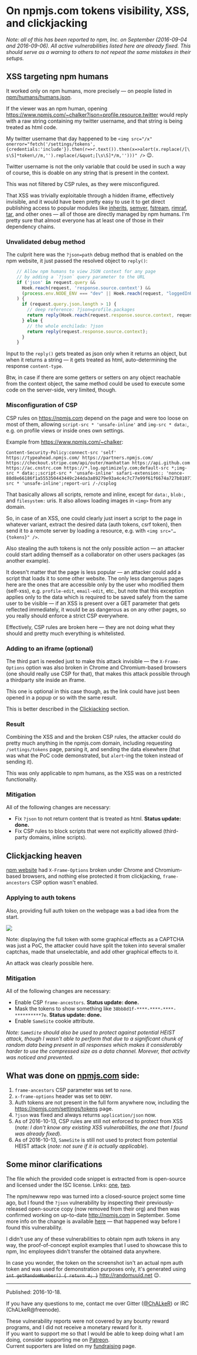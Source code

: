 # On npmjs.com tokens visibility, XSS, and clickjacking

_Note: all of this has been reported to npm, Inc. on September (2016-09-04 and 2016-09-06). All active vulnerabilities listed here are already fixed. This should serve as a warning to others to not repeat the same mistakes in their setups._

## XSS targeting npm humans

It worked only on npm humans, more precisely — on people listed in
[npm/humans/humans.json](https://github.com/npm/humans/blob/master/humans.json).

If the viewer was an npm human, opening
<https://www.npmjs.com/~chalker?json=profile.resource.twitter> would reply with a raw string
containing my twitter username, and that string is being treated as html code.

My twitter username that day happened to be 
`<img src="/x" onerror="fetch('/settings/tokens',{credentials:'include'}).then(r=>r.text()).then(x=>alert(x.replace(/[\s\S]*token\//m,'').replace(/&quot;[\s\S]*/m,'')))" />` :wink:.

Twitter username is not the only variable that could be used in such a way of course, this is doable on any string that is present in the context.

This was not filtered by CSP rules, as they were misconfigured.

That XSS was trivially exploitable through a hidden iframe, effectively invisible, and it would have been pretty easy to use it to get direct publishing access to popular modules like [inherits](https://www.npmjs.com/package/inherits), [semver](https://www.npmjs.com/package/semver), [fstream](https://www.npmjs.com/package/fstream), [rimraf](https://www.npmjs.com/package/rimraf), [tar](https://www.npmjs.com/package/tar), and other ones — all of those are directly managed by npm humans. I'm pretty sure that almost everyone has at least one of those in their dependency chains.

### Unvalidated debug method

The culprit here was the `?json=path` debug method that is enabled on the npm website, it just passed the resolved
object to `reply()`:


```js
    // Allow npm humans to view JSON context for any page
    // by adding a `?json` query parameter to the URL
    if ('json' in request.query &&
      Hoek.reach(request, 'response.source.context') &&
      (process.env.NODE_ENV === "dev" || Hoek.reach(request, "loggedInUser.name") in humans)
    ) {
      if (request.query.json.length > 1) {
        // deep reference: ?json=profile.packages
        return reply(Hoek.reach(request.response.source.context, request.query.json));
      } else {
        // the whole enchilada: ?json
        return reply(request.response.source.context);
      }
    }
```

Input to the `reply()` gets treated as json only when it returns an object, but when it returns a
string — it gets treated as html, auto-determining the response `content-type`.

Btw, in case if there are some getters or setters on any object reachable from the context object,
the same method could be used to execute some code on the server-side, very limited, though.

### Misconfiguration of CSP

CSP rules on <https://npmjs.com> depend on the page and were too loose on most of them, allowing
`script-src * 'unsafe-inline'` and `img-src * data:`, e.g. on profile views or inside ones own
settings.

Example from <https://www.npmjs.com/~chalker>:
```
Content-Security-Policy:connect-src 'self' https://typeahead.npmjs.com/ https://partners.npmjs.com/ https://checkout.stripe.com/api/outer/manhattan https://api.github.com https://ac.cnstrc.com https://*.log.optimizely.com;default-src *;img-src * data:;;script-src * 'unsafe-inline' safari-extension:; 'nonce-88d8e66186f1a555350443449c244da3a89279e93a4c4c7c77e99f61f6674a727b810718c2f080e2903d80a95ed55597ada816069cd9e6905f6b744a6bc0d930';style-src * 'unsafe-inline';report-uri /-/csplog
```

That basically allows all scripts, remote and inline, except for `data:`, `blob:`, and
`filesystem:` uris. It also allows loading images in `<img>` from any domain.

So, in case of an XSS, one could clearly just insert a script to the page in whatever variant,
extract the desired data (auth tokens, csrf token), then send it to a remote server by loading a
resource, e.g. with `<img src="…{tokens}" />`.

Also stealing the auth tokens is not the only possible action — an attacker could start adding
themself as a collaborator on other users packages (as another example).

It doesn't matter that the page is less popular — an attacker could add a script that loads it
to some other website. The only less dangerous pages here are the ones that are accessible only by
the user who modified them (self-xss), e.g. `profile-edit`, `email-edit`, etc., but note that this
exception applies only to the data which is required to be saved safely from the same user to be
visible — if an XSS is present over a GET parameter that gets reflected immediately, it would be as
dangerous as on any other pages, so you really should enforce a strict CSP everywhere.

Effectively, CSP rules are broken here — they are not doing what they should and pretty much
everything is whitelisted.

### Adding to an iframe (optional)

The third part is needed just to make this attack invisible — the `X-Frame-Options` option was also
broken in Chrome and Chromium-based browsers (one should really use CSP for that), that makes this
attack possible through a thirdparty site inside an iframe.

This one is optional in this case though, as the link could have just been opened in a popup or so
with the same result.

This is better described in the [Clickjacking](#clickjacking-heaven) section.

### Result

Combining the XSS and and the broken CSP rules, the attacker could do pretty much anything in the
npmjs.com domain, including requesting `/settings/tokens` page, parsing it, and sending the data
elsewhere (that was what the PoC code demonstrated, but `alert`-ing the token instead of sending it).

This was only applicable to npm humans, as the XSS was on a restricted functionality.

### Mitigation

All of the following changes are necessary:

* Fix `?json` to not return content that is treated as html. **Status update: done.**
* Fix CSP rules to block scripts that were not explicitly allowed (third-party domains, inline scripts).

## Clickjacking heaven

[npm website](https://npmjs.com/) had `X-Frame-Options` broken under Chrome and Chromium-based browsers,
and nothing else protected it from clickjacking, `frame-ancestors` CSP option wasn't enabled.

### Applying to auth tokens

Also, providing full auth token on the webpage was a bad idea from the start.

![](media/npm-token-captcha.png)

Note: displaying the full token with some graphical effects as a CAPTCHA was just a PoC,
the attacker could have split the token into several smaller captchas, made that unselectable,
and add other graphical effects to it.

An attack was clearly possible here.

### Mitigation

All of the following changes are necessary:

* Enable CSP `frame-ancestors`. **Status update: done.**
* Mask the tokens to show something like `38bb8d1f-****-****-****-**********7e`. **Status update: done.**
* Enable `SameSite` cookie attribute.

_Note: `SameSite` should also be used to protect against potential HEIST attack, though I wasn't able to perform that due to a significant chunk of random data being present in all responses which makes it considerably harder to use the compressed size as a data channel. Morever, that activity was noticed and prevented._

## What was done on [npmjs.com](https://npmjs.com/) side:

1. `frame-ancestors` CSP parameter was set to `none`.
2. `x-frame-options` header was set to `DENY`.
3. Auth tokens are not present in the full form anywhere now, including the https://npmjs.com/settings/tokens page.
4. `?json` was fixed and always returns `application/json` now.
5. As of 2016-10-13, CSP rules are still not enforced to protect from XSS (_note: I don't know any existing XSS vulnerabilities, the one that I found was already fixed_).
6. As of 2016-10-13, `SameSite` is still not used to protect from potential HEIST attack (_note: not sure if it is actually applicable_).


## Some minor clarifications

The file which the provided code snippet is extracted from is open-source and licensed under the ISC license. Links: [one](https://github.com/aredridel/newww/blob/master/adapters/bonbon.js#L119-L132), [two](https://github.com/ChALkeR/newww/blob/master/adapters/bonbon.js#L105-L118).

The npm/newww repo was turned into a closed-source project some time ago, but I found the `?json` vulnerability by inspecting their previously-released open-source copy (now removed from their org) and then was confirmed working on up-to-date <http://npmjs.com> in September. Some more info on the change is available [here](http://blog.npmjs.org/post/148119862590/out-with-the-newww-and-in-with-the-www-an-update) — that happened way before I found this vulnerability.

I didn't use any of these vulnerabilities to obtain npm auth tokens in any way, the proof-of-concept exploit examples that I used to showcase this to npm, Inc employees didn't transfer the obtained data anywhere.

In case you wonder, the token on the screenshot isn't an actual npm auth token and was used for demonstration purposes only, it's generated using ~~`int getRandomNumber() { return 4; }`~~ <http://randomuuid.net> :wink:.

---

Published: 2016-10-18.

If you have any questions to me, contact me over Gitter ([@ChALkeR](https://gitter.im/ChALkeR)) or IRC (ChALkeR@freenode).

These vulnerability reports were not covered by any bounty reward programs, and I did not receive a monetary reward for it.\
If you want to support me so that I would be able to keep doing what I am doing, consider supporting me on [Patreon](https://www.patreon.com/ChALkeR).\
Current supporters are listed on my [fundraising](https://github.com/ChALkeR/fundraising#personal-fundraising) page.
